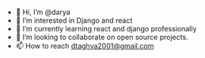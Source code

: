 - 👋 Hi, I’m @darya
- 👀 I’m interested in Django and react
- 🌱 I’m currently learning react and django professionally
- 💞️ I’m looking to collaborate on open source projects.
- 📫 How to reach dtaghva2001@gmail.com

<!---
dtaghva2001/dtaghva2001 is a ✨ special ✨ repository because its `README.md` (this file) appears on your GitHub profile.
You can click the Preview link to take a look at your changes.
--->
